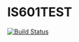# IS601TEST
[![Build Status](https://travis-ci.org/Alex392/IS601TEST.svg?branch=master)](https://travis-ci.org/Alex392/IS601TEST)

